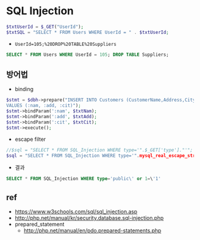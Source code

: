 # SQL Injection
```php
$txtUserId = $_GET("UserId");
$txtSQL = "SELECT * FROM Users WHERE UserId = " . $txtUserId;
```

- `UserId=105;%20DROP%20TABLE%20Suppliers`
```sql
SELECT * FROM Users WHERE UserId = 105; DROP TABLE Suppliers;
```

## 방어법
- binding
```php
$stmt = $dbh->prepare("INSERT INTO Customers (CustomerName,Address,City)
VALUES (:nam, :add, :cit)");
$stmt->bindParam(':nam', $txtNam);
$stmt->bindParam(':add', $txtAdd);
$stmt->bindParam(':cit', $txtCit);
$stmt->execute();
```

- escape filter
```php
//$sql = "SELECT * FROM SQL_Injection WHERE type='".$_GET['type']."'";
$sql = "SELECT * FROM SQL_Injection WHERE type='".mysql_real_escape_string($_GET['type'])."'";
```
  - 결과
```sql
SELECT * FROM SQL_Injection WHERE type='public\' or 1=\'1'
```

## ref
- https://www.w3schools.com/sql/sql_injection.asp
- http://php.net/manual/kr/security.database.sql-injection.php
- prepared_statement
  - http://php.net/manual/en/pdo.prepared-statements.php
